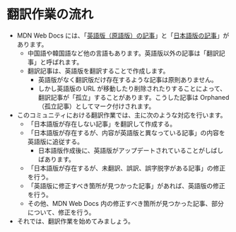 # 翻訳作業の流れ

- MDN Web Docs には、「[英語版（原語版）の記事](https://developer.mozilla.org/en-US/docs/Web/HTML/Element/a)」と「[日本語版の記事](https://developer.mozilla.org/ja/docs/Web/HTML/Element/a)」があります。
    - 中国語や韓国語など他の言語もあります。英語版以外の記事は「翻訳記事」と呼ばれます。
    - 翻訳記事は、英語版を翻訳することで作成します。
        - 英語版がなく翻訳版だけ存在するような記事は原則ありません。
        - しかし英語版の URL が移動したり削除されたりすることによって、翻訳記事が「孤立」することがあります。こうした記事は Orphaned （孤立記事）としてマーク付けされます。
- このコミュニティにおける翻訳作業では、主に次のような対応を行います。
    - 「日本語版が存在しない記事」を翻訳して作成する。
    - 「日本語版が存在するが、内容が英語版と異なっている記事」の内容を英語版に追従する。
        - 日本語版作成後に、英語版がアップデートされていることがしばしばあります。
    - 「日本語版が存在するが、未翻訳、誤訳、誤字脱字がある記事」の修正を行う。
    - 「英語版に修正すべき箇所が見つかった記事」があれば、英語版の修正を行う。
    - その他、MDN Web Docs 内の修正すべき箇所が見つかった記事、部分について、修正を行う。
- それでは、翻訳作業を始めてみましょう。

